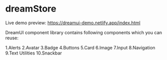 # dreamStore

Live demo preview:
https://dreamui-demo.netlify.app/index.html

DreamUI component library contains following components which you can reuse:

1.Alerts
2.Avatar
3.Badge
4.Buttons
5.Card
6.Image
7.Input
8.Navigation
9.Text Utilities
10.Snackbar

